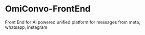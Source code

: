 # OmiConvo-FrontEnd
Front End for AI powered unified platform for messages from meta, whatsapp, instagram
